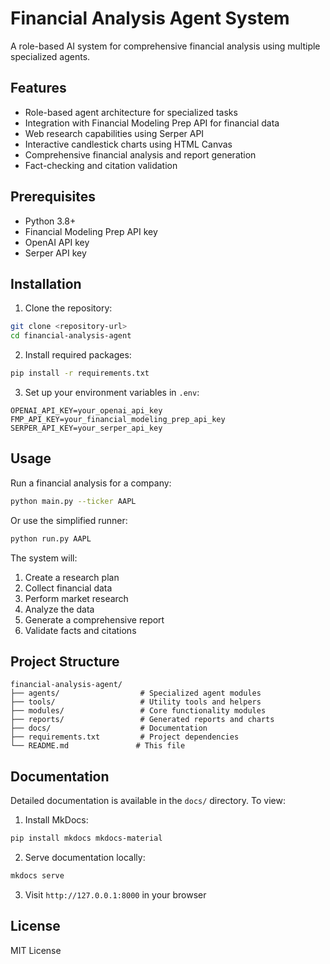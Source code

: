 # Financial Analysis Agent System

A role-based AI system for comprehensive financial analysis using multiple specialized agents.

## Features

- Role-based agent architecture for specialized tasks
- Integration with Financial Modeling Prep API for financial data
- Web research capabilities using Serper API
- Interactive candlestick charts using HTML Canvas
- Comprehensive financial analysis and report generation
- Fact-checking and citation validation

## Prerequisites

- Python 3.8+
- Financial Modeling Prep API key
- OpenAI API key
- Serper API key

## Installation

1. Clone the repository:
```bash
git clone <repository-url>
cd financial-analysis-agent
```

2. Install required packages:
```bash
pip install -r requirements.txt
```

3. Set up your environment variables in `.env`:
```plaintext
OPENAI_API_KEY=your_openai_api_key
FMP_API_KEY=your_financial_modeling_prep_api_key
SERPER_API_KEY=your_serper_api_key
```

## Usage

Run a financial analysis for a company:

```bash
python main.py --ticker AAPL
```

Or use the simplified runner:

```bash
python run.py AAPL
```

The system will:
1. Create a research plan
2. Collect financial data
3. Perform market research
4. Analyze the data
5. Generate a comprehensive report
6. Validate facts and citations

## Project Structure

```
financial-analysis-agent/
├── agents/                  # Specialized agent modules
├── tools/                   # Utility tools and helpers
├── modules/                 # Core functionality modules
├── reports/                 # Generated reports and charts
├── docs/                    # Documentation
├── requirements.txt         # Project dependencies
└── README.md               # This file
```

## Documentation

Detailed documentation is available in the `docs/` directory. To view:

1. Install MkDocs:
```bash
pip install mkdocs mkdocs-material
```

2. Serve documentation locally:
```bash
mkdocs serve
```

3. Visit `http://127.0.0.1:8000` in your browser

## License

MIT License
